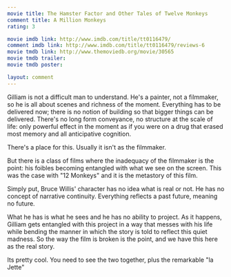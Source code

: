 ```yaml
---
movie title: The Hamster Factor and Other Tales of Twelve Monkeys
comment title: A Million Monkeys
rating: 3

movie imdb link: http://www.imdb.com/title/tt0116479/
comment imdb link: http://www.imdb.com/title/tt0116479/reviews-6
movie tmdb link: http://www.themoviedb.org/movie/30565
movie tmdb trailer: 
movie tmdb poster: 

layout: comment
---
```


Gilliam is not a difficult man to understand. He's a painter, not a filmmaker, so he is all about scenes and richness of the moment. Everything has to be delivered now; there is no notion of building so that bigger things can be delivered. There's no long form conveyance, no structure at the scale of life: only powerful effect in the moment as if you were on a drug that erased most memory and all anticipative cognition.

There's a place for this. Usually it isn't as the filmmaker. 

But there is a class of films where the inadequacy of the filmmaker is the point: his foibles becoming entangled with what we see on the screen. This was the case with "12 Monkeys" and it is the metastory of this film.

Simply put, Bruce Willis' character has no idea what is real or not. He has no concept of narrative continuity. Everything reflects a past future, meaning no future.

What he has is what he sees and he has no ability to project. As it happens, Gilliam gets entangled with this project in a way that messes with his life while bending the manner in which the story is told to reflect this quiet madness. So the way the film is broken is the point, and we have this here as the real story.

Its pretty cool. You need to see the two together, plus the remarkable "la Jette"